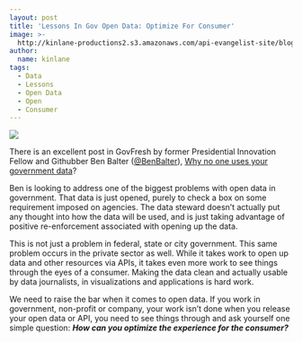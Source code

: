 ```yaml
---
layout: post
title: 'Lessons In Gov Open Data: Optimize For Consumer'
image: >-
  http://kinlane-productions2.s3.amazonaws.com/api-evangelist-site/blog/govfresh-logo-2.png
author:
  name: kinlane
tags:
  - Data
  - Lessons
  - Open Data
  - Open
  - Consumer
---
```

[![](https://s3.amazonaws.com/kinlane-productions2/govfresh/govfresh-logo-2.png)](http://govfresh.com/)

There is an excellent post in GovFresh by former Presidential Innovation Fellow and Githubber Ben Balter ([@BenBalter](https://twitter.com/BenBalter)), [Why no one uses your government data](http://govfresh.com/2014/01/one-uses-government-data/ "Why no one uses your government data")?

Ben is looking to address one of the biggest problems with open data in government. That data is just opened, purely to check a box on some requirement imposed on agencies. The data steward doesn’t actually put any thought into how the data will be used, and is just taking advantage of positive re-enforcement associated with opening up the data.

This is not just a problem in federal, state or city government. This same problem occurs in the private sector as well. While it takes work to open up data and other resources via APIs, it takes even more work to see things through the eyes of a consumer. Making the data clean and actually usable by data journalists, in visualizations and applications is hard work.

We need to raise the bar when it comes to open data. If you work in government, non-profit or company, your work isn’t done when you release your open data or API, you need to see things through and ask yourself one simple question: **_How can you optimize the experience for the consumer?_**